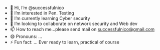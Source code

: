 - 👋 Hi, I’m @successfulnico
- 👀 I’m interested in Pen. Testing 
- 🌱 I’m currently learning Cyber security 
- 💞️ I’m looking to collaborate on network security and Web dev 
- 📫 How to reach me...please send mail on successfulnico@gmail.com
- 😄 Pronouns: ...
- ⚡ Fun fact: ... Ever ready to learn, practical of course 

<!---
successfulnico/successfulnico is a ✨ special ✨ repository because its `README.md` (this file) appears on your GitHub profile.
You can click the Preview link to take a look at your changes.
--->
